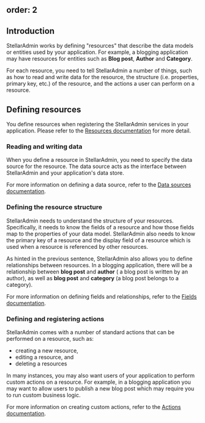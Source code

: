 order: 2
---

## Introduction

StellarAdmin works by defining "resources" that describe the data models or entities used by your application. For example, a blogging application may have resources for entities such as **Blog post**, **Author** and **Category**.

For each resource, you need to tell StellarAdmin a number of things, such as how to read and write data for the resource, the structure (i.e. properties, primary key, etc.) of the resource, and the actions a user can perform on a resource.

## Defining resources

You define resources when registering the StellarAdmin services in your application. Please refer to the [Resources documentation](resources) for more detail.

### Reading and writing data

When you define a resource in StellarAdmin, you need to specify the data source for the resource. The data source acts as the interface between StellarAdmin and your application's data store.

For more information on defining a data source, refer to the [Data sources documentation](datasources).

### Defining the resource structure

StellarAdmin needs to understand the structure of your resources. Specifically, it needs to know the fields of a resource and how those fields map to the properties of your data model. StellarAdmin also needs to know the primary key of a resource and the display field of a resource which is used when a resource is referenced by other resources.

As hinted in the previous sentence, StellarAdmin also allows you to define relationships between resources. In a blogging application, there will be a relationship between **blog post** and **author** ( a blog post is written by an author), as well as **blog post** and **category** (a blog post belongs to a category).

For more information on defining fields and relationships, refer to the [Fields documentation](fields).

### Defining and registering actions

StellarAdmin comes with a number of standard actions that can be performed on a resource, such as:

* creating a new resource,
* editing a resource, and
* deleting a resources

In many instances, you may also want users of your application to perform custom actions on a resource. For example, in a blogging application you may want to allow users to publish a new blog post which may require you to run custom business logic.

For more information on creating custom actions, refer to the [Actions documentation](actions).
